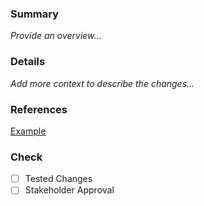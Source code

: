 ### Summary
_Provide an overview..._

### Details 
_Add more context to describe the changes..._

### References
[Example](www.google.se)

### Check
- [ ] Tested Changes
- [ ] Stakeholder Approval
